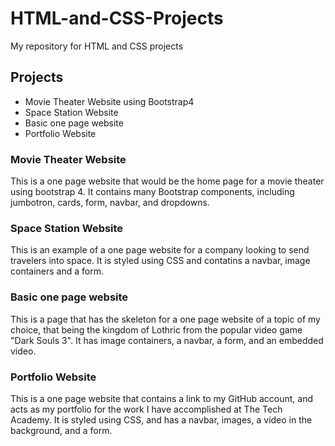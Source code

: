 # HTML-and-CSS-Projects
My repository for HTML and CSS projects

## Projects
* Movie Theater Website using Bootstrap4
* Space Station Website
* Basic one page website
* Portfolio Website

### Movie Theater Website
This is a one page website that would be the home page for a movie theater using bootstrap 4. It contains many Bootstrap components, including jumbotron, cards, form, navbar, and dropdowns.

### Space Station Website
This is an example of a one page website for a company looking to send travelers into space. It is styled using CSS and contatins a navbar, image containers and a form.

### Basic one page website
This is a page that has the skeleton for a one page website of a topic of my choice, that being the kingdom of Lothric from the popular video game "Dark Souls 3". It has image containers, a navbar, a form, and an embedded video.

### Portfolio Website
This is a one page website that contains a link to my GitHub account, and acts as my portfolio for the work I have accomplished at The Tech Academy. It is styled using CSS, and has a navbar, images, a video in the background, and a form.
